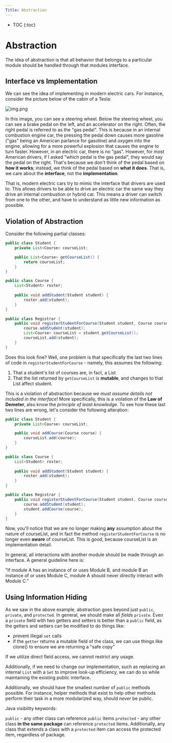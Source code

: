 ```yaml
---
Title: Abstraction
---
```


* TOC
{:toc}

# Abstraction

The idea of abstraction is that all behavior that belongs to a particular module should be handled through that modules interface.

## Interface vs Implementation

We can see the idea of implementing in modern electric cars. For instance, consider the picture below of the cabin of a Tesla:

![img.png](../images/concepts/tesla_cabin.png)

In this image, you can see a steering wheel. Below the steering wheel, you can see a brake pedal on the left, and an accelerator on the right. Often, the right pedal is referred to as the "gas pedal". This is because in an internal combustion engine car, the pressing the pedal down causes more gasoline ("gas" being an American parlance for gasoline) and oxygen into the engine, allowing for a more powerful explosion that causes the engine to turn faster. However, in an electric car, there is no "gas". However, for most American drivers, if I asked "which pedal is the gas pedal", they would say the pedal on the right. That's because we don't think of the pedal based on **how it works**; instead, we think of the pedal based on **what it does**. That is, we care about the **interface**, not the **implementation**.

That is, modern electric cars try to mimic the interface that drivers are used to. This allows drivers to be able to drive an electric car the same way they drive an internal combustion or hybrid car. This means a driver can switch from one to the other, and have to understand as little new information as possible.

## Violation of Abstraction

Consider the following partial classes:

```java
public class Student {
    private List<Course> courseList;

    public List<Course> getCourseList() {
        return courseList;
    }
}

public class Course {
    List<Student> roster;
    
    public void addStudent(Student student) {
        roster.add(student);
    }
}

public class Registrar {
    public void registerStudentForCourse(Student student, Course course) {
        course.addStudent(student);
        List<Course> courseList = student.getCourseList();
        courseList.add(student);
    }
}
```

Does this look fine? Well, one problem is that specifically the last two lines of code in `registerStudentForCourse` - namely, this assumes the following:

1) That a student's list of courses are, in fact, a List
2) That the list returned by `getCourseList` is **mutable**, and changes to that List affect student.

This is a violation of abstraction because *we must assume details not included in the interface*! More specifically, this is a violation of the **Law of Demeter**, also know the *principle of least knowledge*. To see how these last two lines are wrong, let's consider the following alteration:

```java
public class Student {
    private List<Course> courseList;

    public void addCourse(Course course) {
        courseList.add(course);
    }
}

public class Course {
    List<Student> roster;
    
    public void addStudent(Student student) {
        roster.add(student);
    }
}

public class Registrar {
    public void registerStudentForCourse(Student student, Course course) {
        course.addStudent(student);
        student.addCourse(course);
    }
}
```

Now, you'll notice that we are no longer making **any** assumption about the nature of courseList, and in fact the method `registerStudentForCourse` is no longer even **aware** of courseList. This is good, because courseList is an implementation detail.

In general, all interactions with another module should be made through an interface. A general guideline here is:

"If module A has an instance of or uses Module B, and module B  an instance of or uses Module C, module A should never directly interact with Module C."

## Using Information Hiding

As we saw in the above example, abstraction goes beyond just `public`, `private`, and `protected`. In general, we should make all *fields* `private`. Even a `private` field with two getters and setters is better than a `public` field, as the getters and setters can be modified to do things like:

- prevent illegal `set` calls
- if the `getter` returns a mutable field of the class, we can use things like clone() to ensure we are returning a "safe copy"

If we utilize direct field access, we cannot restrict any usage.

Additionally, if we need to change our implementation, such as replacing an internal `List` with a `Set` to improve look-up efficiency, we can do so while maintaining the existing public interface.

Additionally, we should have the smallest number of `public` methods possible. For instance, helper methods that exist to help other methods perform their task in a more modularized way, should *never* be public.

Java visibility keywords:

`public` - any other class can reference `public` items
`protected` - any other class **in the same package** can reference `protected` items. Additionally, any class that extends a class with a `protected` item can access the protected item, regardless of package.